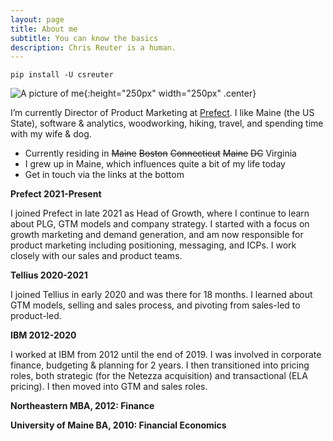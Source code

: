```yaml
---
layout: page
title: About me
subtitle: You can know the basics
description: Chris Reuter is a human.
---
```


`pip install -U csreuter`

![A picture of me](https://avatars.githubusercontent.com/u/88755934?v=4){:height="250px" width="250px" .center}

I’m currently Director of Product Marketing at [Prefect](https://www.prefect.io). I like Maine (the US State), software & analytics, woodworking, hiking, travel, and spending time with my wife & dog.

- Currently residing in <s>Maine</s> <s>Boston</s> <s>Connecticut</s> <s>Maine</s> <s>DC</s> Virginia
- I grew up in Maine, which influences quite a bit of my life today
- Get in touch via the links at the bottom

**Prefect 2021-Present**

I joined Prefect in late 2021 as Head of Growth, where I continue to learn about PLG, GTM models and company strategy. I started with a focus on growth marketing and demand generation, and am now responsible for product marketing including positioning, messaging, and ICPs. I work closely with our sales and product teams.

**Tellius 2020-2021**

I joined Tellius in early 2020 and was there for 18 months. I learned about GTM models, selling and sales process, and pivoting from sales-led to product-led.

**IBM 2012-2020**

I worked at IBM from 2012 until the end of 2019. I was involved in corporate finance, budgeting & planning for 2 years. I then transitioned into pricing roles, both strategic (for the Netezza acquisition) and transactional (ELA pricing). I then moved into GTM and sales roles.

**Northeastern MBA, 2012: Finance**

**University of Maine BA, 2010: Financial Economics**
